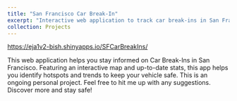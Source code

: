```yaml
---
title: "San Francisco Car Break-In"
excerpt: "Interactive web application to track car break-ins in San Francisco 1 <br/><img src='/images/sf_car.png'  width='400'>"
collection: Projects
---
```


https://eja1v2-bish.shinyapps.io/SFCarBreakIns/

This web application helps you stay informed on Car Break-Ins in San Francisco. Featuring an interactive map and up-to-date stats, this app helps you identify hotspots and trends to keep your vehicle safe. This is an ongoing personal project. Feel free to hit me up with any suggestions. <br/>
Discover more and stay safe!
